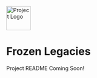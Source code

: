 <p align="left">
  <img src="Z_Scope_Processing/docs/logo-combine-wbg.png" alt="Project Logo" height="64">
  <span style="font-size:2em; vertical-align: middle;"></span>
</p>

# Frozen Legacies

Project README Coming Soon!
